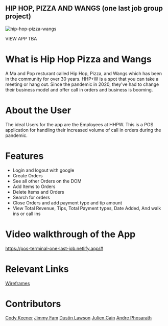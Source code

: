 ## HIP HOP, PIZZA AND WANGS (one last job group project)

![hip-hop-pizza-wangs](image.png)

VIEW APP TBA

# What is Hip Hop Pizza and Wangs
 A Ma and Pop resturant called Hip Hop, Pizza, and Wangs which has been in the community for over 30 years. HHP+W is a spot that you can take a meeting or hang out. Since the pandemic in 2020, they've had to change their business model and offer call in orders and business is booming. 

# About the User 
  The ideal Users for the app are the Employees at HHPW. This is a POS application for handling their increased volume of call in orders during the pandemic.

# Features
 - Login and logout with google
 - Create Orders
 - See all other Orders on the DOM
 - Add Items to Orders
 - Delete Items and Orders
 - Search for orders
 - Close Orders and add payment type and tip amount
 - View Total Revenue, Tips, Total Payment types, Date Added, And walk ins or call ins
 
# Video walkthrough of the App
 https://pos-terminal-one-last-job.netlify.app/#

# Relevant Links
[Wireframes](https://www.figma.com/design/4y3EZddALuBR3ouSEM57Np/MVP?node-id=0-1)

# Contributors
[Cody Keener](https://github.com/codyKeener)
[Jimmy Fam](https://github.com/jmmyfam)
[Dustin Lawson](https://github.com/DWLAW)
[Julien Cain](https://github.com/juliencain)
[Andre Phosarath](https://github.com/AVP4000)
